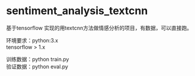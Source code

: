 # sentiment_analysis_textcnn
基于tensorflow 实现的用textcnn方法做情感分析的项目，有数据，可以直接跑。

环境要求：python:3.x <br /> 
         tensorflow > 1.x

训练数据：python train.py <br /> 
验证数据：python eval.py<br /> 
